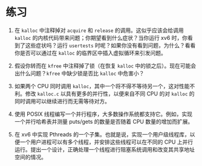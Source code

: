 # 练习

1. 在 `kalloc` 中注释掉对 `acquire` 和 `release` 的调用。这似乎应该会给调用 `kalloc` 的内核代码带来问题；你期望看到什么症状？当你运行 xv6 时，你看到了这些症状吗？运行 `usertests` 时呢？如果你没有看到问题，为什么？看看你是否可以通过在 `kalloc` 的临界区中插入虚拟循环来引发问题。

2. 假设你转而在 `kfree` 中注释掉了锁（在恢复 `kalloc` 中的锁之后）。现在可能会出什么问题？`kfree` 中缺少锁是否比 `kalloc` 中危害小？

3. 如果两个 CPU 同时调用 `kalloc`，其中一个将不得不等待另一个，这对性能不利。修改 `kalloc.c` 以具有更多的并行性，以便来自不同 CPU 的对 `kalloc` 的同时调用可以继续进行而无需等待对方。

4. 使用 POSIX 线程编写一个并行程序，大多数操作系统都支持它。例如，实现一个并行哈希表并测量 puts/gets 的数量是否随着 CPU 数量的增加而扩展。

5. 在 xv6 中实现 Pthreads 的一个子集。也就是说，实现一个用户级线程库，以便一个用户进程可以有多个线程，并安排这些线程可以在不同的 CPU 上并行运行。提出一个设计，正确处理一个线程进行阻塞系统调用和改变其共享地址空间的情况。